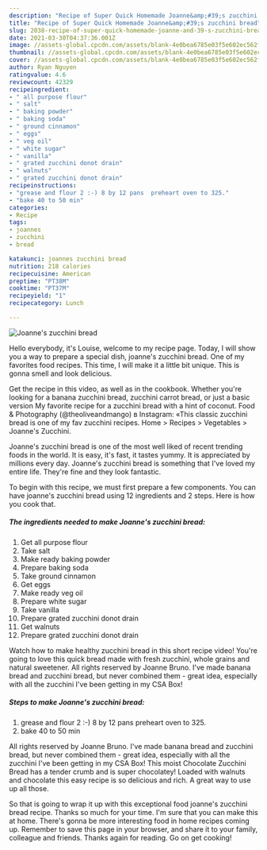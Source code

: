 ```yaml
---
description: "Recipe of Super Quick Homemade Joanne&amp;#39;s zucchini bread"
title: "Recipe of Super Quick Homemade Joanne&amp;#39;s zucchini bread"
slug: 2038-recipe-of-super-quick-homemade-joanne-and-39-s-zucchini-bread
date: 2021-03-30T04:37:36.001Z
image: //assets-global.cpcdn.com/assets/blank-4e0bea6785e03f5e602ec562f230caae08da540cada707380b4fe1bbebba43da.png
thumbnail: //assets-global.cpcdn.com/assets/blank-4e0bea6785e03f5e602ec562f230caae08da540cada707380b4fe1bbebba43da.png
cover: //assets-global.cpcdn.com/assets/blank-4e0bea6785e03f5e602ec562f230caae08da540cada707380b4fe1bbebba43da.png
author: Ryan Nguyen
ratingvalue: 4.6
reviewcount: 42329
recipeingredient:
- " all purpose flour"
- " salt"
- " baking powder"
- " baking soda"
- " ground cinnamon"
- " eggs"
- " veg oil"
- " white sugar"
- " vanilla"
- " grated zucchini donot drain"
- " walnuts"
- " grated zucchini donot drain"
recipeinstructions:
- "grease and flour 2 :-) 8 by 12 pans  preheart oven to 325."
- "bake 40 to 50 min"
categories:
- Recipe
tags:
- joannes
- zucchini
- bread

katakunci: joannes zucchini bread 
nutrition: 218 calories
recipecuisine: American
preptime: "PT38M"
cooktime: "PT37M"
recipeyield: "1"
recipecategory: Lunch

---
```



![Joanne&#39;s zucchini bread](//assets-global.cpcdn.com/assets/blank-4e0bea6785e03f5e602ec562f230caae08da540cada707380b4fe1bbebba43da.png)

Hello everybody, it's Louise, welcome to my recipe page. Today, I will show you a way to prepare a special dish, joanne&#39;s zucchini bread. One of my favorites food recipes. This time, I will make it a little bit unique. This is gonna smell and look delicious.

Get the recipe in this video, as well as in the cookbook. Whether you&#39;re looking for a banana zucchini bread, zucchini carrot bread, or just a basic version My favorite recipe for a zucchini bread with a hint of coconut. Food &amp; Photography (@theoliveandmango) в Instagram: «This classic zucchini bread is one of my fav zucchini recipes. Home &gt; Recipes &gt; Vegetables &gt; Joanne&#39;s Zucchini.

Joanne&#39;s zucchini bread is one of the most well liked of recent trending foods in the world. It is easy, it's fast, it tastes yummy. It is appreciated by millions every day. Joanne&#39;s zucchini bread is something that I've loved my entire life. They're fine and they look fantastic.


To begin with this recipe, we must first prepare a few components. You can have joanne&#39;s zucchini bread using 12 ingredients and 2 steps. Here is how you cook that.

<!--inarticleads1-->

##### The ingredients needed to make Joanne&#39;s zucchini bread:

1. Get  all purpose flour
1. Take  salt
1. Make ready  baking powder
1. Prepare  baking soda
1. Take  ground cinnamon
1. Get  eggs
1. Make ready  veg oil
1. Prepare  white sugar
1. Take  vanilla
1. Prepare  grated zucchini donot drain
1. Get  walnuts
1. Prepare  grated zucchini donot drain


Watch how to make healthy zucchini bread in this short recipe video! You&#39;re going to love this quick bread made with fresh zucchini, whole grains and natural sweetener. All rights reserved by Joanne Bruno. I&#39;ve made banana bread and zucchini bread, but never combined them - great idea, especially with all the zucchini I&#39;ve been getting in my CSA Box! 

<!--inarticleads2-->

##### Steps to make Joanne&#39;s zucchini bread:

1. grease and flour 2 :-) 8 by 12 pans  preheart oven to 325.
1. bake 40 to 50 min


All rights reserved by Joanne Bruno. I&#39;ve made banana bread and zucchini bread, but never combined them - great idea, especially with all the zucchini I&#39;ve been getting in my CSA Box! This moist Chocolate Zucchini Bread has a tender crumb and is super chocolatey! Loaded with walnuts and chocolate this easy recipe is so delicious and rich. A great way to use up all those. 

So that is going to wrap it up with this exceptional food joanne&#39;s zucchini bread recipe. Thanks so much for your time. I'm sure that you can make this at home. There's gonna be more interesting food in home recipes coming up. Remember to save this page in your browser, and share it to your family, colleague and friends. Thanks again for reading. Go on get cooking!
